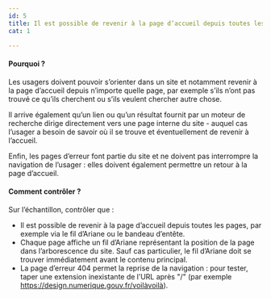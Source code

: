 ```yaml
---
id: 5
title: Il est possible de revenir à la page d’accueil depuis toutes les pages et de connaître la position des pages dans l’arborescence du site
cat: 1

---
```


#### Pourquoi ?

Les usagers doivent pouvoir s’orienter dans un site et notamment revenir à la page d’accueil depuis n’importe quelle page, par exemple s’ils n’ont pas trouvé ce qu’ils cherchent ou s’ils veulent chercher autre chose. 

Il arrive également qu’un lien ou qu’un résultat fournit par un moteur de recherche dirige directement vers une page interne du site - auquel cas l’usager a besoin de savoir où il se trouve et éventuellement de revenir à l’accueil. 

Enfin, les pages d’erreur font partie du site et ne doivent pas interrompre la navigation de l’usager : elles doivent également permettre un retour à la page d’accueil.

#### Comment contrôler ?

Sur l’échantillon, contrôler que :
* Il est possible de revenir à la page d’accueil depuis toutes les pages, par exemple via le fil d’Ariane ou le bandeau d’entête.
* Chaque page affiche un fil d’Ariane représentant la position de la page dans l’arborescence du site. Sauf cas particulier, le fil d’Ariane doit se trouver immédiatement avant le contenu principal.
* La page d’erreur 404 permet la reprise de la navigation : pour tester, taper une extension inexistante de l’URL après "/" (par exemple https://design.numerique.gouv.fr/voilàvoilà).